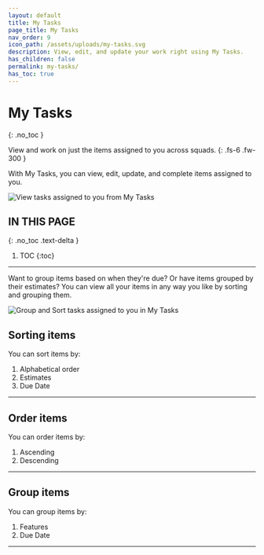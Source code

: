 ```yaml
---
layout: default
title: My Tasks
page_title: My Tasks
nav_order: 9
icon_path: /assets/uploads/my-tasks.svg
description: View, edit, and update your work right using My Tasks.
has_children: false
permalink: my-tasks/
has_toc: true
---
```


# My Tasks
{: .no_toc }

View and work on just the items assigned to you across squads.
{: .fs-6 .fw-300 }

With My Tasks, you can view, edit, update, and complete items assigned to you. 

![View tasks assigned to you from My Tasks](/guide/assets/uploads/zepel-my-tasks.png "My Tasks")

## IN THIS PAGE
{: .no_toc .text-delta }

1. TOC
{:toc}

---

Want to group items based on when they're due? Or have items grouped by their estimates? You can view all your items in any way you like by sorting and grouping them. 

![Group and Sort tasks assigned to you in My Tasks](/guide/assets/uploads/zepel-my-tasks-group-sort.png "Group and Sort")

## Sorting items

You can sort items by:
1. Alphabetical order
2. Estimates
3. Due Date

---

## Order items

You can order items by:
1. Ascending
2. Descending

---

## Group items

You can group items by:
1. Features
2. Due Date

---